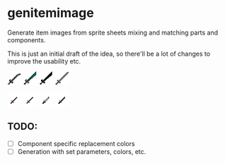# genitemimage
Generate item images from sprite sheets mixing and matching parts and components.

This is just an initial draft of the idea, so there'll be a lot of changes to 
improve the usability etc.


![alt text](https://raw.githubusercontent.com/Flokey82/genitemimage/main/samples/sword/sword_0.png "Sword 1")
![alt text](https://raw.githubusercontent.com/Flokey82/genitemimage/main/samples/sword/sword_1.png "Sword 2")
![alt text](https://raw.githubusercontent.com/Flokey82/genitemimage/main/samples/sword/sword_2.png "Sword 3")
![alt text](https://raw.githubusercontent.com/Flokey82/genitemimage/main/samples/sword/sword_3.png "Sword 4")

![alt text](https://raw.githubusercontent.com/Flokey82/genitemimage/main/samples/dagger/dagger_0.png "Sword 1")
![alt text](https://raw.githubusercontent.com/Flokey82/genitemimage/main/samples/dagger/dagger_1.png "Sword 2")
![alt text](https://raw.githubusercontent.com/Flokey82/genitemimage/main/samples/dagger/dagger_2.png "Sword 3")
![alt text](https://raw.githubusercontent.com/Flokey82/genitemimage/main/samples/dagger/dagger_3.png "Sword 4")

## TODO:

- [ ] Component specific replacement colors
- [ ] Generation with set parameters, colors, etc.
